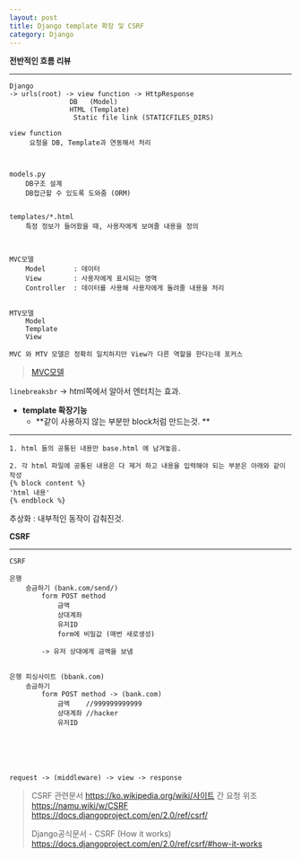 ```yaml
---
layout: post
title: Django template 확장 및 CSRF
category: Django
---
```




**전반적인 흐름 리뷰**

---




```
Django
-> urls(root) -> view function -> HttpResponse
			   DB	(Model)
			   HTML	(Template)
				Static file link (STATICFILES_DIRS)

view function
	 요청을 DB, Template과 연동해서 처리



models.py
	DB구조 설계
	DB접근할 수 있도록 도와줌 (ORM)


templates/*.html
	특정 정보가 들어왔을 때, 사용자에게 보여줄 내용을 정의



MVC모델
	Model 		: 데이터
	View		: 사용자에게 표시되는 영역 	
	Controller	: 데이터를 사용해 사용자에게 돌려줄 내용을 처리


MTV모델
	Model
	Template
	View

MVC 와 MTV 모델은 정확히 일치하지만 View가 다른 역할을 한다는데 포커스
```

> [MVC모델](https://ko.wikipedia.org/wiki/%EB%AA%A8%EB%8D%B8-%EB%B7%B0-%EC%BB%A8%ED%8A%B8%EB%A1%A4%EB%9F%AC)



```linebreaksbr``` -> html쪽에서 알아서 엔터치는 효과.



- **template 확장기능**
  - **같이 사용하지 않는 부분만 block처럼 만드는것. **

---



```
1. html 들의 공통된 내용만 base.html 에 남겨놓음.

2. 각 html 파일에 공통된 내용은 다 제거 하고 내용을 입력해야 되는 부분은 아래와 같이 작성
{% block content %}
'html 내용'
{% endblock %}
```


추상화 : 내부적인 동작이 감춰진것.



**CSRF**

---

```
CSRF

은행
    송금하기 (bank.com/send/)
        form POST method
            금액
            상대계좌
            유저ID
            form에 비밀값 (매번 새로생성)

        -> 유저 상대에게 금액을 보냄


은행 피싱사이트 (bbank.com)
    송금하기 
        form POST method -> (bank.com)
            금액    //999999999999
            상대계좌 //hacker
            유저ID






request -> (middleware) -> view -> response
```

> CSRF 관련문서
> https://ko.wikipedia.org/wiki/사이트 간 요청 위조
> https://namu.wiki/w/CSRF
> https://docs.djangoproject.com/en/2.0/ref/csrf/
>
> Django공식문서 - CSRF (How it works)
> https://docs.djangoproject.com/en/2.0/ref/csrf/#how-it-works



